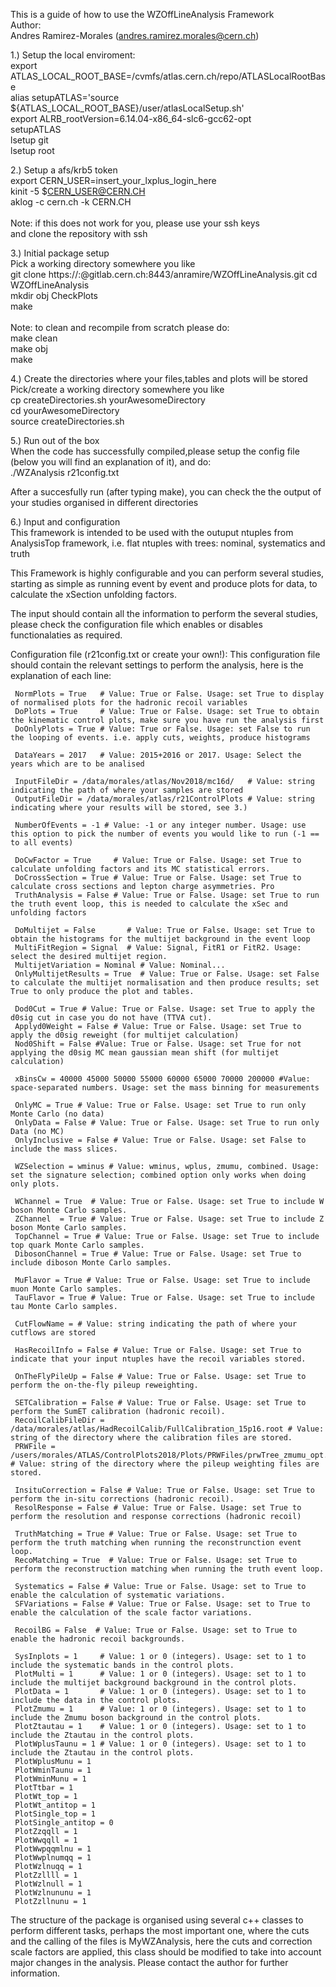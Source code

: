 This is a guide of how to use the WZOffLineAnalysis Framework<br />
Author:<br />
Andres Ramirez-Morales (andres.ramirez.morales@cern.ch)<br />

1.) Setup the local enviroment:<br />
export ATLAS_LOCAL_ROOT_BASE=/cvmfs/atlas.cern.ch/repo/ATLASLocalRootBase <br />
alias setupATLAS='source ${ATLAS_LOCAL_ROOT_BASE}/user/atlasLocalSetup.sh' <br />
export ALRB_rootVersion=6.14.04-x86_64-slc6-gcc62-opt  <br />
setupATLAS <br />
lsetup git <br />
lsetup root <br />

2.) Setup a afs/krb5 token <br />
export CERN_USER=insert_your_lxplus_login_here<br />
kinit -5 $CERN_USER@CERN.CH<br />
aklog -c cern.ch -k CERN.CH<br />
<br />
Note: if this does not work for you, please use your ssh keys<br />
and clone the repository with ssh <br />

3.) Initial package setup<br />
Pick a working directory somewhere you like<br />
git clone https://:@gitlab.cern.ch:8443/anramire/WZOffLineAnalysis.git
cd WZOffLineAnalysis<br />
mkdir obj CheckPlots<br />
make<br />
<br />
Note: to clean and recompile from scratch please do:<br />
make clean<br />
make obj<br />
make<br />

4.) Create the directories where your files,tables and plots will be stored <br />
Pick/create a working directory somewhere you like <br />
cp createDirectories.sh yourAwesomeDirectory <br />
cd yourAwesomeDirectory <br />
source createDirectories.sh <br />


5.) Run out of the box<br />
When the code has successfully compiled,please setup the config file (below you will find an explanation of it), and do:<br />
./WZAnalysis r21config.txt

After a succesfully run (after typing make), you can check the the output of your studies organised in different directories

6.) Input and configuration<br />
This framework is intended to be used with the outuput ntuples from AnalysisTop framework, i.e. flat ntuples with trees: nominal, systematics and truth

This Framework is highly configurable and you can perform several studies, starting as simple as running event by event and produce plots for data, to calculate the xSection unfolding factors.

The input should contain all the information to perform the several studies, please check the configuration file which enables or disables functionalaties as required. <br />

Configuration file (r21config.txt or create your own!):
This configuration file should contain the relevant settings to perform the analysis, here is the explanation of each line:

     NormPlots = True   # Value: True or False. Usage: set True to display of normalised plots for the hadronic recoil variables
     DoPlots = True     # Value: True or False. Usage: set True to obtain the kinematic control plots, make sure you have run the analysis first
     DoOnlyPlots = True # Value: True or False. Usage: set False to run the looping of events. i.e. apply cuts, weights, produce histograms

     DataYears = 2017   # Value: 2015+2016 or 2017. Usage: Select the years which are to be analised

     InputFileDir = /data/morales/atlas/Nov2018/mc16d/   # Value: string indicating the path of where your samples are stored
     OutputFileDir = /data/morales/atlas/r21ControlPlots # Value: string indicating where your results will be stored, see 3.)

     NumberOfEvents = -1 # Value: -1 or any integer number. Usage: use this option to pick the number of events you would like to run (-1 == to all events)

     DoCwFactor = True     # Value: True or False. Usage: set True to calculate unfolding factors and its MC statistical errors.
     DoCrossSection = True # Value: True or False. Usage: set True to calculate cross sections and lepton charge asymmetries. Pro
     TruthAnalysis = False # Value: True or False. Usage: set True to run the truth event loop, this is needed to calculate the xSec and unfolding factors

     DoMultijet = False       # Value: True or False. Usage: set True to obtain the histograms for the multijet background in the event loop
     MultiFitRegion = Signal  # Value: Signal, FitR1 or FitR2. Usage: select the desired multijet region.
     MultijetVariation = Nominal # Value: Nominal...
     OnlyMultijetResults = True  # Value: True or False. Usage: set False to calculate the multijet normalisation and then produce results; set True to only produce the plot and tables.

     Dod0Cut = True # Value: True or False. Usage: set True to apply the d0sig cut in case you do not have (TTVA cut).
     Applyd0Weight = False # Value: True or False. Usage: set True to apply the d0sig reweight (for multijet calculation)
     Nod0Shift = False #Value: True or False. Usage: set True for not applying the d0sig MC mean gaussian mean shift (for multijet calculation)

     xBinsCw = 40000 45000 50000 55000 60000 65000 70000 200000 #Value: space-separated numbers. Usage: set the mass binning for measurements

     OnlyMC = True # Value: True or False. Usage: set True to run only Monte Carlo (no data)
     OnlyData = False # Value: True or False. Usage: set True to run only Data (no MC)
     OnlyInclusive = False # Value: True or False. Usage: set False to include the mass slices.

     WZSelection = wminus # Value: wminus, wplus, zmumu, combined. Usage: set the signature selection; combined option only works when doing only plots.

     WChannel = True  # Value: True or False. Usage: set True to include W boson Monte Carlo samples.
     ZChannel  = True # Value: True or False. Usage: set True to include Z boson Monte Carlo samples.
     TopChannel = True # Value: True or False. Usage: set True to include top quark Monte Carlo samples.
     DibosonChannel = True # Value: True or False. Usage: set True to include diboson Monte Carlo samples.

     MuFlavor = True # Value: True or False. Usage: set True to include muon Monte Carlo samples.
     TauFlavor = True # Value: True or False. Usage: set True to include tau Monte Carlo samples.

     CutFlowName = # Value: string indicating the path of where your cutflows are stored

     HasRecoilInfo = False # Value: True or False. Usage: set True to indicate that your input ntuples have the recoil variables stored.

     OnTheFlyPileUp = False # Value: True or False. Usage: set True to perform the on-the-fly pileup reweighting.

     SETCalibration = False # Value: True or False. Usage: set True to perform the SumET calibration (hadronic recoil).
     RecoilCalibFileDir = /data/morales/atlas/HadRecoilCalib/FullCalibration_15p16.root # Value: string of the directory where the calibration files are stored.
     PRWFile = /users/morales/ATLAS/ControlPlots2018/Plots/PRWFiles/prwTree_zmumu_opt.root # Value: string of the directory where the pileup weighting files are stored.

     InsituCorrection = False # Value: True or False. Usage: set True to perform the in-situ corrections (hadronic recoil).
     ResolResponse = False # Value: True or False. Usage: set True to perform the resolution and response corrections (hadronic recoil)

     TruthMatching = True # Value: True or False. Usage: set True to perform the truth matching when running the reconstrunction event loop.
     RecoMatching = True  # Value: True or False. Usage: set True to perform the reconstruction matching when running the truth event loop.

     Systematics = False # Value: True or False. Usage: set to True to enable the calculation of systematic variations.
     SFVariations = False # Value: True or False. Usage: set to True to enable the calculation of the scale factor variations.

     RecoilBG = False  # Value: True or False. Usage: set to True to enable the hadronic recoil backgrounds.

     SysInplots = 1     # Value: 1 or 0 (integers). Usage: set to 1 to include the systematic bands in the control plots.
     PlotMulti = 1      # Value: 1 or 0 (integers). Usage: set to 1 to include the multijet background background in the control plots.
     PlotData = 1       # Value: 1 or 0 (integers). Usage: set to 1 to include the data in the control plots.
     PlotZmumu = 1      # Value: 1 or 0 (integers). Usage: set to 1 to include the Zmumu boson background in the control plots.
     PlotZtautau = 1    # Value: 1 or 0 (integers). Usage: set to 1 to include the Ztautau in the control plots.
     PlotWplusTaunu = 1 # Value: 1 or 0 (integers). Usage: set to 1 to include the Ztautau in the control plots.
     PlotWplusMunu = 1
     PlotWminTaunu = 1
     PlotWminMunu = 1
     PlotTtbar = 1
     PlotWt_top = 1
     PlotWt_antitop = 1
     PlotSingle_top = 1
     PlotSingle_antitop = 0
     PlotZzqqll = 1
     PlotWwqqll = 1
     PlotWwpqqmlnu = 1
     PlotWwplnumqq = 1
     PlotWzlnuqq = 1
     PlotZzllll = 1
     PlotWzlnull = 1
     PlotWzlnununu = 1
     PlotZzllnunu = 1

The structure of the package is organised using several c++ classes to perform different tasks, perhaps the most important one, where the cuts and the calling of the files is MyWZAnalysis, here the cuts and correction scale factors are applied, this class should be modified to take into account major changes in the analysis. Please contact the author for further information.

